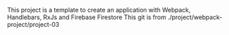 This project is a template to create an application with Webpack, Handlebars, RxJs and Firebase Firestore
This git is from ./project/webpack-project/project-03
